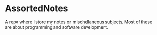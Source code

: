 # AssortedNotes
A repo where I store my notes on mischellaneous subjects. Most of these are about programming and software development.
